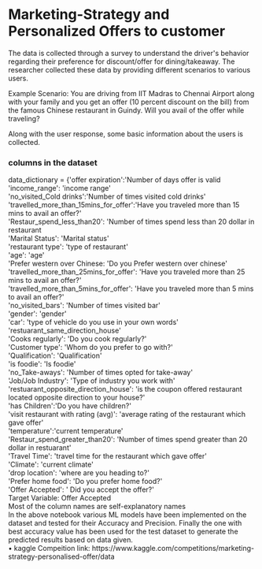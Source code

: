 # Marketing-Strategy and Personalized Offers to customer
The data is collected through a survey to understand the driver's behavior regarding their preference for discount/offer for dining/takeaway. The researcher collected these data by providing different scenarios to various users.

Example Scenario: You are driving from IIT Madras to Chennai Airport along with your family and you get an offer (10 percent discount on the bill) from the famous Chinese restaurant in Guindy. Will you avail of the offer while traveling?

Along with the user response, some basic information about the users is collected.
<h3>columns in the dataset</h3>
data_dictionary = {'offer expiration':'Number of days offer is valid <br>
'income_range': 'income range' <br>
'no_visited_Cold drinks':'Number of times visited cold drinks' <br>
'travelled_more_than_15mins_for_offer':'Have you traveled more than 15 mins to avail an offer?' <br>
'Restaur_spend_less_than20': 'Number of times spend less than 20 dollar in restaurant <br>
'Marital Status': 'Marital status' <br>
'restaurant type': 'type of restaurant' <br>
'age': 'age' <br>
'Prefer western over Chinese: 'Do you Prefer western over chinese' <br>
'travelled_more_than_25mins_for_offer': 'Have you traveled more than 25 mins to avail an offer?' <br>
'travelled_more_than_5mins_for_offer': 'Have you traveled more than 5 mins to avail an offer?' <br>
'no_visited_bars': 'Number of times visited bar' <br>
'gender': 'gender' <br>
'car': 'type of vehicle do you use in your own words' <br>
'restuarant_same_direction_house' <br>
'Cooks regularly': 'Do you cook regularly?' <br>
'Customer type': 'Whom do you prefer to go with?' <br>
'Qualification': 'Qualification' <br>
'is foodie': 'Is foodie' <br>
'no_Take-aways': 'Number of times opted for take-away' <br>
'Job/Job Industry': 'Type of industry you work with' <br>
'restuarant_opposite_direction_house': 'is the coupon offered restaurant located opposite direction to your house?' <br>
'has Children':'Do you have children?' <br>
'visit restaurant with rating (avg)': 'average rating of the restaurant which gave offer' <br>
'temperature':'current temperature' <br>
'Restaur_spend_greater_than20': 'Number of times spend greater than 20 dollar in restuarant' <br>
'Travel Time': 'travel time for the restaurant which gave offer' <br>
'Climate': 'current climate' <br>
'drop location': 'where are you heading to?' <br>
'Prefer home food': 'Do you prefer home food?' <br>
'Offer Accepted': ' Did you accept the offer?' <br>
Target Variable: Offer Accepted <br>
Most of the column names are self-explanatory names
<br>
In the above notebook various ML models have been implemented on the dataset and tested for their Accuracy and Precision. Finally the one with best accuracy value has been used for the test dataset to generate the predicted results based on data given.<br>
• kaggle Compeition link: https://www.kaggle.com/competitions/marketing-strategy-personalised-offer/data

